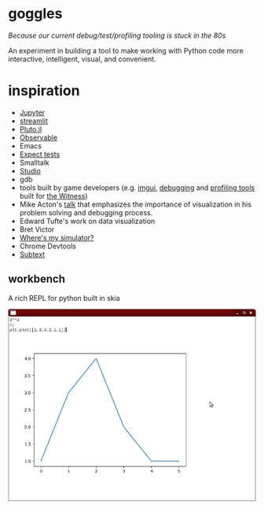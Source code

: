 # goggles

*Because our current debug/test/profiling tooling is stuck in the 80s*

An experiment in building a tool to make working with Python code more
interactive, intelligent, visual, and convenient.

# inspiration
* [Jupyter](https://jupyter.org/)
* [streamlit](https://www.streamlit.io/)
* [Pluto.jl](https://github.com/fonsp/Pluto.jl)
* [Observable](https://observablehq.com/)
* Emacs
* [Expect tests](https://blog.janestreet.com/testing-with-expectations/)
* Smalltalk
* [Studio](https://github.com/studio/studio)
* gdb
* tools built by game developers (e.g. [imgui](https://github.com/ocornut/imgui), [debugging](https://youtu.be/YE8MVNMzpbo?t=1441) and [profiling tools](https://youtu.be/YE8MVNMzpbo?t=2092) built for [the Witness](http://the-witness.net/))
* Mike Acton's [talk](https://www.youtube.com/watch?v=x_BUnm-bnik) that emphasizes the importance of visualization in his problem solving and debugging process.
* Edward Tufte's work on data visualization
* Bret Victor
* [Where's my simulator?](https://shalabh.com/programmable-systems/wheres-my-simulator.html)
* Chrome Devtools
* [Subtext](http://www.subtext-lang.org/)

## workbench

A rich REPL for python built in skia

![repl screenshot](docs/screenshot.png)
